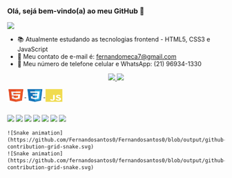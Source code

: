 ### Olá, sejá bem-vindo(a) ao meu GitHub 👋

<img style="display: block; margin: auto;" src="https://c.tenor.com/fviScdUkB2EAAAAM/yoda-fighting-stance.gif">

- 📚 Atualmente estudando as tecnologias frontend - HTML5, CSS3 e JavaScript
- 📧 Meu contato de e-mail é: <a href="mailto:fernandomeca7@gmail.com" rel="external" target="_black">fernandomeca7@gmail.com</a>
- 📱 Meu número de telefone celular e WhatsApp: (21) 96934-1330

<div align="center">
  <a href="https://github.com/Fernandosantos0">
  <img height="180em" src="https://github-readme-stats.vercel.app/api?username=Fernandosantos0&show_icons=true&theme=dracula&include_all_commits=true&count_private=true"/>
  <img height="180em" src="https://github-readme-stats.vercel.app/api/top-langs/?username=Fernandosantos0&layout=compact&langs_count=7&theme=dracula"/>
</div>

<div style="display: inline_block"><br>
  <img align="center" alt="Fernando-HTML" height="30" width="40" src="https://raw.githubusercontent.com/devicons/devicon/master/icons/html5/html5-original.svg">
  <img align="center" alt="Fernando-CSS" height="30" width="40" src="https://raw.githubusercontent.com/devicons/devicon/master/icons/css3/css3-original.svg">
  <img align="center" alt="Fernando-Js" height="30" width="40" src="https://raw.githubusercontent.com/devicons/devicon/master/icons/javascript/javascript-plain.svg">
</div>
  
  ##

  <div> 
  <a href="https://www.instagram.com/fernandosantos20200/" target="_blank"><img src="https://img.shields.io/badge/-Instagram-%23E4405F?style=for-the-badge&logo=instagram&logoColor=white" target="_blank"></a>
    <a href="https://www.facebook.com/profile.php?id=100017791291888" target="_blank"><img src="https://img.shields.io/badge/Facebook-1877F2?style=for-the-badge&logo=facebook&logoColor=white" target="_blank"></a>
    <a href="https://twitter.com/fernand33138152" target="_blank"><img src="https://img.shields.io/badge/Twitter-1DA1F2?style=for-the-badge&logo=twitter&logoColor=white" target="_blank"></a>
  <a href = "mailto:fernandomeca7@gmail.com"><img src="https://img.shields.io/badge/Gmail-D14836?style=for-the-badge&logo=gmail&logoColor=white"></a>
  <a href="https://www.linkedin.com/in/fernando-santos-b6a409188/" target="_blank"><img src="https://img.shields.io/badge/-LinkedIn-%230077B5?style=for-the-badge&logo=linkedin&logoColor=white" target="_blank"></a> 
    <a href="https://t.me/(21)969341330" target="_blank"><img src="https://img.shields.io/badge/Telegram-2CA5E0?style=for-the-badge&logo=telegram&logoColor=white" target="_blank"></a>
    <a href="https://wa.me/5521969341330?text=Ol%C3%A1%2C+eu+olhei+seu+GitHub" target="_blank"><img src="https://img.shields.io/badge/WhatsApp-25D366?style=for-the-badge&logo=whatsapp&logoColor=white"></a>
    
    ![Snake animation](https://github.com/Fernandosantos0/Fernandosantos0/blob/output/github-contribution-grid-snake.svg)
    ![Snake animation](https://github.com/fernandosantos0/fernandosantos0/blob/output/github-contribution-grid-snake.svg)

<!--
**Fernandosantos0/fernandosantos0** is a ✨ _special_ ✨ repository because its `README.md` (this file) appears on your GitHub profile.

Here are some ideas to get you started:

- 🔭 I’m currently working on ...
- 🌱 I’m currently learning ...
- 👯 I’m looking to collaborate on ...
- 🤔 I’m looking for help with ...
- 💬 Ask me about ...
- 📫 How to reach me: ...
- 😄 Pronouns: ...
- ⚡ Fun fact: ...
-->
